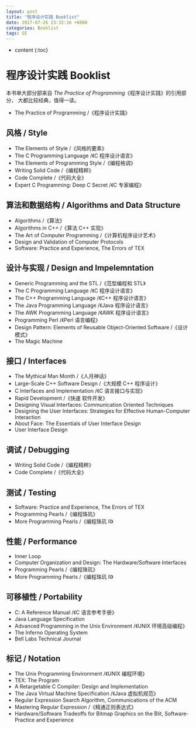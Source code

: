 ```yaml
---
layout: post
title: "程序设计实践 Booklist"
date: 2017-07-26 23:32:16 +0800
categories: Booklist
tags: SE
---
```


* content
{:toc}

# 程序设计实践 Booklist

本书单大部分部来自 *The Practice of Programming*《程序设计实践》的引用部分，
大都比较经典，值得一读。

+ The Practice of Programming /《程序设计实践》

## 风格 / Style

+ The Elements of Style /《风格的要素》
+ The C Programming Language /《C 程序设计语言》
+ The Elements of Programming Style /《编程格调》
+ Writing Solid Code /《编程精粹》
+ Code Complete /《代码大全》
+ Expert C Programming: Deep C Secret /《C 专家编程》

## 算法和数据结构 / Algorithms and Data Structure

+ Algorithms /《算法》
+ Algorithms in C++ /《算法 C++ 实现》
+ The Art of Computer Programming /《计算机程序设计艺术》
+ Design and Validation of Computer Protocols
+ Software: Practice and Experience, The Errors of TEX

## 设计与实现 / Design and Impelemntation

+ Generic Programming and the STL /《范型编程和 STL》
+ The C Programming Language /《C 程序设计语言》
+ The C++ Programming Language /《C++ 程序设计语言》
+ The Java Programming Language /《Java 程序设计语言》
+ The AWK Programming Language /《AWK 程序设计语言》
+ Programming Perl /《Perl 语言编程》
+ Design Pattern: Elements of Reusable Object-Oriented Software /《设计模式》
+ The Magic Machine

## 接口 / Interfaces

+ The Mythical Man Month /《人月神话》
+ Large-Scale C++ Software Design /《大规模 C++ 程序设计》
+ C Interfaces and Implementation /《C 语言接口与实现》
+ Rapid Development /《快速 软件开发》
+ Designing Visual Interfaces: Communication Oriented Techniques
+ Designing the User Interfaces: Strategies for Effective Human-Computer Interaction
+ About Face: The Essentials of User Interface Design
+ User Interface Design

## 调试 / Debugging

+ Writing Solid Code /《编程精粹》
+ Code Complete /《代码大全》

## 测试 / Testing

+ Software: Practice and Experience, The Errors of TEX
+ Programming Pearls /《编程珠玑》
+ More Programming Pearls /《编程珠玑 II》

## 性能 / Performance

+ Inner Loop
+ Computer Organization and Design: The Hardware/Software Interfaces
+ Programming Pearls /《编程珠玑》
+ More Programming Pearls /《编程珠玑 II》

## 可移植性 / Portability

+ C: A Reference Manual /《C 语言参考手册》
+ Java Language Specification
+ Advanced Programming in the Unix Environment /《UNIX 环境高级编程》
+ The Inferno Operating System
+ Bell Labs Technical Journal

## 标记 / Notation

+ The Unix Programming Environment /《UNIX 编程环境》
+ TEX: The Program
+ A Retargetable C Compiler: Design and Implementation
+ The Java Virtual Machine Specification /《Java 虚拟机规范》
+ Regular Expression Search Algorithm, Communications of the ACM
+ Mastering Regular Expression /《精通正则表达式》
+ Hardware/Software Tradeoffs for Bitmap Graphics on the Blit, Software-Practice and Experience


